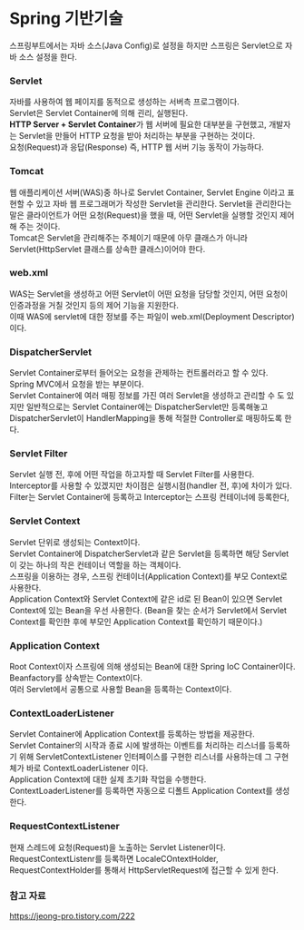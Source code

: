 # Spring 기반기술
스프링부트에서는 자바 소스(Java Config)로 설정을 하지만 스프링은 Servlet으로 자바 소스 설정을 한다.
### Servlet
자바를 사용하여 웹 페이지를 동적으로 생성하는 서버측 프로그램이다.  
Servlet은 Servlet Container에 의해 괸리, 실행된다.  
**HTTP Server + Servlet Container**가 웹 서버에 필요한 대부분을 구현했고, 개발자는 Servlet을 만들어 HTTP 요청을 받아 처리하는 부분을 구현하는 것이다.  
요청(Request)과 응답(Response) 즉, HTTP 웹 서버 기능 동작이 가능하다.
### Tomcat
웹 애플리케이션 서버(WAS)중 하나로 Servlet Container, Servlet Engine 이라고 표현할 수 있고 자바 웹 프로그래머가 작성한 Servlet을 관리한다. Servlet을 관리한다는 말은 클라이언트가 어떤 요청(Request)을 했을 때, 어떤 Servlet을 실행할 것인지 제어해 주는 것이다.  
Tomcat은 Servlet을 관리해주는 주체이기 때문에 아무 클래스가 아니라 Servlet(HttpServlet 클래스를 상속한 클래스)이어야 한다.
### web.xml
WAS는 Servlet을 생성하고 어떤 Servlet이 어떤 요청을 담당할 것인지, 어떤 요청이 인증과정을 거칠 것인지 등의 제어 기능을 지원한다.  
이때 WAS에 servlet에 대한 정보를 주는 파일이 web.xml(Deployment Descriptor)이다.
### DispatcherServlet
Servlet Container로부터 들어오는 요청을 관제하는 컨트롤러라고 할 수 있다.  
Spring MVC에서 요청을 받는 부분이다.  
Servlet Container에 여러 매핑 정보를 가진 여러 Servlet을 생성하고 관리할 수 도 있지만 일반적으로는 Servlet Container에는 DispatcherServlet만 등록해놓고 DispatcherServlet이 HandlerMapping을 통해 적절한 Controller로 매핑하도록 한다.
### Servlet Filter
Servlet 실행 전, 후에 어떤 작업을 하고자할 때 Servlet Filter를 사용한다.  
Interceptor를 사용할 수 있겠지만 차이점은 실행시점(handler 전, 후)에 차이가 있다.  
Filter는 Servlet Container에 등록하고 Interceptor는 스프링 컨테이너에 등록한다,
### Servlet Context
Servlet 단위로 생성되는 Context이다.  
Servlet Container에 DispatcherServlet과 같은 Servlet을 등록하면 해당 Servlet이 갖는 하나의 작은 컨테이너 역할을 하는 객체이다.  
스프링을 이용하는 경우, 스프링 컨테이너(Application Context)를 부모 Context로 사용한다.  
Application Context와 Servlet Context에 같은 id로 된 Bean이 있으면 Servlet Context에 있는 Bean을 우선 사용한다. (Bean을 찾는 순서가 Servlet에서 Servlet Context를 확인한 후에 부모인 Application Context를 확인하기 때문이다.)
### Application Context
Root Context이자 스프링에 의해 생성되는 Bean에 대한 Spring IoC Container이다.  
Beanfactory를 상속받는 Context이다.  
여러 Servlet에서 공통으로 사용할 Bean을 등록하는 Context이다.
### ContextLoaderListener
Servlet Container에 Application Context를 등록하는 방법을 제공한다.  
Servlet Container의 시작과 종료 시에 발생하는 이벤트를 처리하는 리스너를 등록하기 위해 ServletContextListener 인터페이스를 구현한 리스너를 사용하는데 그 구현체가 바로 ContextLoaderListener 이다.  
Application Context에 대한 실제 초기화 작업을 수행한다.  
ContextLoaderListener를 등록하면 자동으로 디폴트 Application Context를 생성한다.
### RequestContextListener
현재 스레드에 요청(Request)을 노출하는 Servlet Listener이다.  
RequestContextListenr를 등록하면 LocaleCOntextHolder, RequestContextHolder를 통해서 HttpServletRequest에 접근할 수 있게 한다.

### 참고 자료
https://jeong-pro.tistory.com/222
